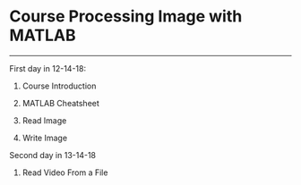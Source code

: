 # Course Processing Image with MATLAB
-------------------------------------------------------------
First day in 12-14-18:

  1. Course Introduction

  2. MATLAB Cheatsheet

  3. Read Image

  4. Write Image

Second day in 13-14-18

  1. Read Video From a File
